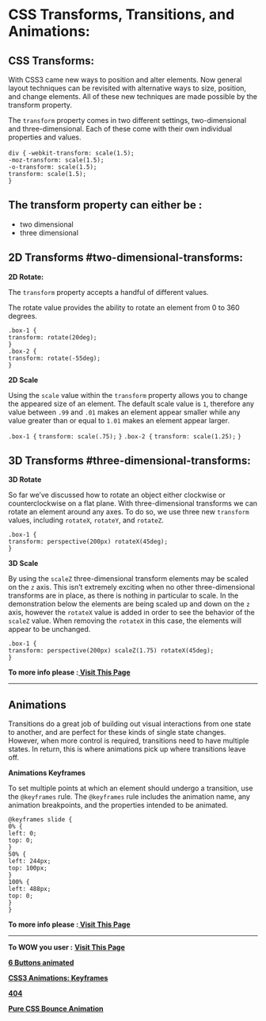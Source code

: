 # CSS Transforms, Transitions, and Animations:
## CSS Transforms:

With CSS3 came new ways to position and alter elements. Now general layout techniques can be revisited with alternative ways to size, position, and change elements. All of these new techniques are made possible by the transform property.

The `transform` property comes in two different settings, two-dimensional and three-dimensional. Each of these come with their own individual properties and values.

`div {`
  `-webkit-transform: scale(1.5);`  
     `-moz-transform: scale(1.5);`  
       `-o-transform: scale(1.5);`  
          `transform: scale(1.5);`  
`}`

## The transform property can either be :

- two dimensional 
- three dimensional

## 2D Transforms #two-dimensional-transforms:

**2D Rotate:**


The `transform` property accepts a handful of different values. 

The rotate value provides the ability to rotate an element from 0 to 360 degrees.

`.box-1 {`  
  `transform: rotate(20deg);`  
`}`  
`.box-2 {`  
  `transform: rotate(-55deg);`  
`}`  

**2D Scale**

Using the `scale` value within the `transform` property allows you to change the appeared size of an element. The default scale value is `1`, therefore any value between `.99` and `.01` makes an element appear smaller while any value greater than or equal to `1.01` makes an element appear larger.

`.box-1 {`
  `transform: scale(.75);`
`}`
`.box-2 {`
  `transform: scale(1.25);`
`}`

## 3D Transforms #three-dimensional-transforms:

**3D Rotate**

So far we’ve discussed how to rotate an object either clockwise or counterclockwise on a flat plane. With three-dimensional transforms we can rotate an element around any axes. To do so, we use three new `transform` values, including `rotateX`, `rotateY`, and `rotateZ`.


`.box-1 {`  
  `transform: perspective(200px) rotateX(45deg);`  
`}`  

**3D Scale**

By using the `scaleZ` three-dimensional transform elements may be scaled on the `z` axis. This isn’t extremely exciting when no other three-dimensional transforms are in place, as there is nothing in particular to scale. In the demonstration below the elements are being scaled up and down on the `z` axis, however the `rotateX` value is added in order to see the behavior of the `scaleZ` value. When removing the `rotateX` in this case, the elements will appear to be unchanged.

`.box-1 {`  
  `transform: perspective(200px) scaleZ(1.75) rotateX(45deg);`  
`}`

**To more info please :[ Visit This Page](https://learn.shayhowe.com/advanced-html-css/css-transforms/#three-dimensional-transforms)**

-------

## Animations

Transitions do a great job of building out visual interactions from one state to another, and are perfect for these kinds of single state changes. However, when more control is required, transitions need to have multiple states. In return, this is where animations pick up where transitions leave off.

**Animations Keyframes**

To set multiple points at which an element should undergo a transition, use the `@keyframes` rule. The `@keyframes` rule includes the animation name, any animation breakpoints, and the properties intended to be animated.

	
`@keyframes slide {`  
  `0% {`  
    `left: 0;`  
    `top: 0;`  
  `}`   
  `50% {`   
    `left: 244px;`   
    `top: 100px;`   
  `}`   
  `100% {`   
    `left: 488px;`  
    `top: 0;`   
  `}`    
`}`
					 
**To more info please :[ Visit This Page](https://learn.shayhowe.com/advanced-html-css/transitions-animations/)**

-----





**To WOW you user :**
**[ Visit This Page](https://www.webdesignerdepot.com/2014/05/8-simple-css3-transitions-that-will-wow-your-users/)**

**[ 6 Buttons animated](https://codepen.io/retyui/pen/ByoaXV/)**

**[ CSS3 Animations: Keyframes](https://codepen.io/akshaychauhan/pen/oAfae/)**

**[ 404](https://codepen.io/kieranfivestars/pen/MYdQxX/)**

**[ Pure CSS Bounce Animation](https://codepen.io/dp_lewis/pen/gCfBv/)**








